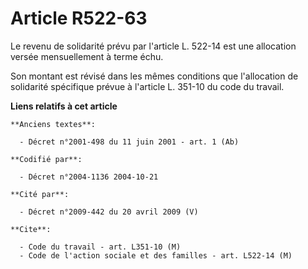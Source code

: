 # Article R522-63

Le revenu de solidarité prévu par l'article L. 522-14 est une allocation versée mensuellement à terme échu.

Son montant est révisé dans les mêmes conditions que l'allocation de solidarité spécifique prévue à l'article L. 351-10 du
code du travail.

**Liens relatifs à cet article**

	**Anciens textes**:

	  - Décret n°2001-498 du 11 juin 2001 - art. 1 (Ab)

	**Codifié par**:

	  - Décret n°2004-1136 2004-10-21

	**Cité par**:

	  - Décret n°2009-442 du 20 avril 2009 (V)

	**Cite**:

	  - Code du travail - art. L351-10 (M)
	  - Code de l'action sociale et des familles - art. L522-14 (M)
